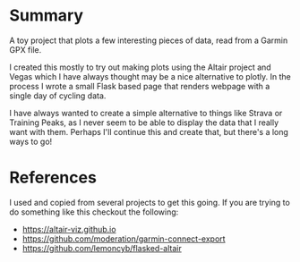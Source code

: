 # Summary

A toy project that plots a few interesting pieces of data, read
from a Garmin GPX file.

I created this mostly to try out making plots using the Altair project and
Vegas which I have always thought may be a nice alternative to plotly. In
the process I wrote a small Flask based page that renders webpage with
a single day of cycling data.

I have always wanted to create a simple alternative to things like
Strava or Training Peaks, as I never seem to be able to display the
data that I really want with them. Perhaps I'll continue this and create
that, but there's a long ways to go!

# References

I used and copied from several projects to get this going. If you are
trying to do something like this checkout the following:

- https://altair-viz.github.io
- https://github.com/moderation/garmin-connect-export
- https://github.com/lemoncyb/flasked-altair